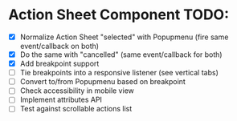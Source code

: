 # Action Sheet Component TODO:

- [x] Normalize Action Sheet "selected" with Popupmenu (fire same event/callback on both)
- [x] Do the same with "cancelled" (same event/callback for both)
- [x] Add breakpoint support
- [ ] Tie breakpoints into a responsive listener (see vertical tabs)
- [ ] Convert to/from Popupmenu based on breakpoint
- [ ] Check accessibility in mobile view
- [ ] Implement attributes API
- [ ] Test against scrollable actions list
